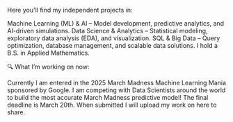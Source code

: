 Here you'll find my independent projects in:

Machine Learning (ML) & AI – Model development, predictive analytics, and AI-driven simulations.
Data Science & Analytics – Statistical modeling, exploratory data analysis (EDA), and visualization.
SQL & Big Data – Query optimization, database management, and scalable data solutions.
I hold a B.S. in Applied Mathematics.

🔍 What I’m working on now:

Currently I am entered in the 2025 March Madness Machine Learning Mania sponsored by Google. I am competing with Data Scientists around the world to build the most accurate March Madness predictive model! The final deadline is March 20th. When submitted I will upload my work on here to share.

<!---
gjones01/gjones01 is a ✨ special ✨ repository because its `README.md` (this file) appears on your GitHub profile.
You can click the Preview link to take a look at your changes.
--->
